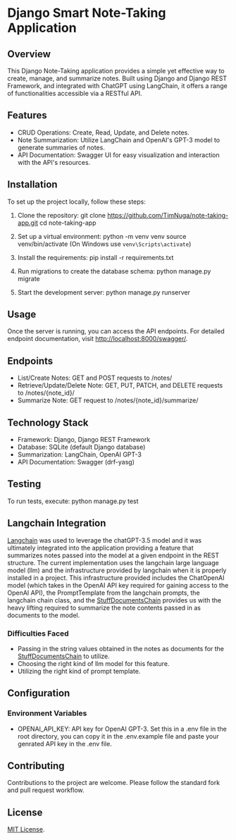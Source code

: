 # Django Smart Note-Taking Application

## Overview
This Django Note-Taking application provides a simple yet effective way to create, manage, and summarize notes. Built using Django and Django REST Framework, and integrated with ChatGPT using LangChain, it offers a range of functionalities accessible via a RESTful API.

## Features
* CRUD Operations: Create, Read, Update, and Delete notes.
* Note Summarization: Utilize LangChain and OpenAI's GPT-3 model to generate summaries of notes.
* API Documentation: Swagger UI for easy visualization and interaction with the API's resources.

## Installation
To set up the project locally, follow these steps:

1. Clone the repository:
    git clone https://github.com/TimNuga/note-taking-app.git
    cd note-taking-app

2. Set up a virtual environment:
    python -m venv venv
    source venv/bin/activate  (On Windows use `venv\Scripts\activate`)

    
3. Install the requirements:
    pip install -r requirements.txt

4. Run migrations to create the database schema:
    python manage.py migrate

5. Start the development server:
    python manage.py runserver

## Usage
Once the server is running, you can access the API endpoints. For detailed endpoint documentation, visit [http://localhost:8000/swagger/](http://localhost:8000/swagger/).

## Endpoints
* List/Create Notes: GET and POST requests to /notes/
* Retrieve/Update/Delete Note: GET, PUT, PATCH, and DELETE requests to /notes/{note_id}/
* Summarize Note: GET request to /notes/{note_id}/summarize/

## Technology Stack
* Framework: Django, Django REST Framework
* Database: SQLite (default Django database)
* Summarization: LangChain, OpenAI GPT-3
* API Documentation: Swagger (drf-yasg)

## Testing
To run tests, execute: python manage.py test

## Langchain Integration
[Langchain](https://python.langchain.com/docs/get_started/introduction) was used to leverage the chatGPT-3.5 model and it was ultimately integrated into the application providing a feature that summarizes notes passed into the model at a given endpoint in the REST structure. The current implementation uses the langchain large language model (llm) and the infrastructure provided by langchain when it is properly installed in a project. This infrastructure provided includes the ChatOpenAI model (which takes in the OpenAI API key required for gaining access to the OpenAI API), the PromptTemplate from the langchain prompts, the langchain chain class, and the [StuffDocumentsChain](https://python.langchain.com/docs/modules/chains/document/stuff) provides us with the heavy lifting required to summarize the note contents passed in as documents to the model. 

### Difficulties Faced
* Passing in the string values obtained in the notes as documents for the [StuffDocumentsChain](https://python.langchain.com/docs/modules/chains/document/stuff) to utilize.
* Choosing the right kind of llm model for this feature.
* Utilizing the right kind of prompt template.

## Configuration

### Environment Variables
* OPENAI_API_KEY: API key for OpenAI GPT-3. Set this in a .env file in the root directory, you can copy it in the .env.example file and paste your genrated API key in the .env file.

## Contributing
Contributions to the project are welcome. Please follow the standard fork and pull request workflow.

## License
[MIT License](LICENSE).